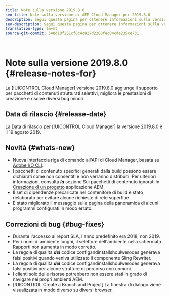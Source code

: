 ```yaml
---
title: Note sulla versione 2019.8.0
seo-title: Note sulla versione di AEM Cloud Manager per 2019.8.0
description: Segui questa pagina per ottenere informazioni sulla versione 2019.8.0 di Cloud Manager.
seo-description: Segui questa pagina per ottenere informazioni sulla versione 2019.8.0 di AEM Cloud Manager.
translation-type: tm+mt
source-git-commit: 548d18f251cf8c4c827d2208fec04cde235ce731

---
```


# Note sulla versione 2019.8.0 {#release-notes-for}

La [!UICONTROL Cloud Manager] versione 2019.8.0 aggiunge il supporto per pacchetti di contenuti strutturati selettivi, migliora le prestazioni di creazione e risolve diversi bug minori.

## Data di rilascio {#release-date}

La Data di rilascio per [!UICONTROL Cloud Manager] la versione 2019.8.0 è il 19 agosto 2019.

## Novità {#whats-new}

* Nuova interfaccia riga di comando all'API di Cloud Manager, basata su [Adobe I/O CLI](https://github.com/adobe/aio-cli-plugin-cloudmanager).
* I pacchetti di contenuto specifici generati dalla build possono essere dichiarati come non consentiti e non verranno distribuiti. Per ulteriori informazioni, consulta ***la*** sezione Sui pacchetti di contenuto ignorati in [Creazione di un progetto](create-an-application-project.md) applicazione AEM.
* Il set di dipendenze precaricate nel contenitore di build è stato rielaborato per evitare alcune richieste di rete superflue.
* È stato migliorato il messaggio sulla pagina della panoramica di alcuni programmi configurati in modo errato.

## Correzioni di bug {#bug-fixes}

* Durante l'accesso ai report SLA, l'anno predefinito era 2018, non 2019.
* Per i nomi di ambiente lunghi, il selettore dell'ambiente nella schermata Rapporti non aumenta in modo corretto.
* La regola di qualità ***del*** codice configandinstallshoulwerodes generava falsi positivi quando veniva utilizzato il componente Sling Rewriter.
* La regola di qualità ***del*** codice configandinstallshoulwerodes generava falsi positivi per alcune strutture di percorso non comuni.
* I clienti solo delle risorse potrebbero non essere stati in grado di navigare nei propri ambienti AEM.
* [!UICONTROL Create a Branch and Project] La finestra di dialogo viene visualizzata in modo diverso su diversi browser.
